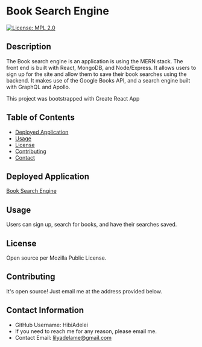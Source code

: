 # Book Search Engine 


[![License: MPL 2.0](https://img.shields.io/badge/License-MPL%202.0-brightgreen.svg)](https://opensource.org/licenses/MPL-2.0)
## Description

The Book search engine is an application is using the MERN stack. The front end is built with React, MongoDB, and Node/Express. It allows users to sign up for the site and allow them to save their book searches using the backend. It makes use of the Google Books API, and a search engine built with GraphQL and Apollo. 

This project was bootstrapped with Create React App
## Table of Contents

* [Deployed Application](#deployed-application)
* [Usage](#usage)
* [License](#license)
* [Contributing](#contributing)
* [Contact](#contact-information)



## Deployed Application 

[Book Search Engine](https://blooming-brook-03467.herokuapp.com/)<br />


## Usage

Users can sign up, search for books, and have their searches saved.

## License

Open source per Mozilla Public License.

## Contributing 
It's open source! Just email me at the address provided below.

 
## Contact Information 
  * GitHub Username: HibiAdelei
  * If you need to reach me for any reason, please email me.
  * Contact Email: lilyadelame@gmail.com